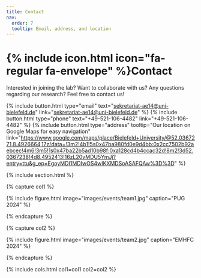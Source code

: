 ```yaml
---
title: Contact
nav:
  order: 7
  tooltip: Email, address, and location
---
```


# {% include icon.html icon="fa-regular fa-envelope" %}Contact

Interested in joining the lab? Want to collaborate with us? Any questions regarding our research? Feel free to contact us!

{%
  include button.html
  type="email"
  text="sekretariat-ae14@uni-bielefeld.de"
  link="sekretariat-ae14@uni-bielefeld.de"
%}
{%
  include button.html
  type="phone"
  text="+49-521-106-4482"
  link="+49-521-106-4482"
%}
{%
  include button.html
  type="address"
  tooltip="Our location on Google Maps for easy navigation"
  link="https://www.google.com/maps/place/Bielefeld+University/@52.0367271,8.4926664,17z/data=!3m2!4b1!5s0x47ba980fd0e9d4bb:0x2cc7502b92aebcec!4m6!3m5!1s0x47ba22b5ad10b98f:0xa128cd4b4ccac32d!8m2!3d52.0367238!4d8.4952413!16zL20vMDU5YmJj?entry=ttu&g_ep=EgoyMDI1MDIwOS4wIKXMDSoASAFQAw%3D%3D"
%}

{% include section.html %}

{% capture col1 %}

{%
  include figure.html
  image="images/events/team1.jpg"
  caption="PUG 2024"
%}

{% endcapture %}

{% capture col2 %}

{%
  include figure.html
  image="images/events/team2.jpg"
  caption="EMHFC 2024"
%}

{% endcapture %}

{% include cols.html col1=col1 col2=col2 %}